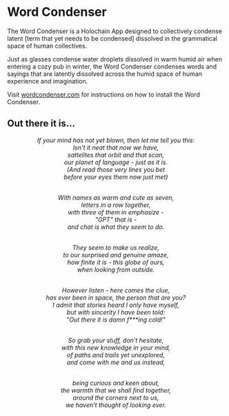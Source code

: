 # Word Condenser


The Word Condenser is a Holochain App designed to collectively condense latent [term that yet needs to be condensed] dissolved in the grammatical space of human collectives.

Just as glasses condense water droplets dissolved in warm humid air when entering a cozy pub in winter, the Word Condenser condenses words and sayings that are latently dissolved across the humid space of human experience and imagination.


Visit [wordcondenser.com](https://wordcondenser.com) for instructions on how to install the Word Condenser.



## Out there it is...

<div style="text-align: center; font-style: italic;">
  If your mind has not yet blown, then let me tell you this:<br>
  Isn't it neat that now we have,<br>
  sattelites that orbit and that scan,<br>
  our planet of language - just as it is.<br>
  (And read those very lines you bet<br>
  before your eyes them now just met)<br>
  <br>

  With names as warm and cute as seven,<br>
  letters in a row together,<br>
  with three of them in emphasize -<br>
  "GPT" that is -<br>
  and chat is what they seem to do.<br>
  <br>

  They seem to make us realize,<br>
  to our surprised and genuine amaze,<br>
  how finite it is - this globe of ours,<br>
  when looking from outside.<br>
  <br>

  However listen - here comes the clue,<br>
  has ever been in space, the person that are you?<br>
  I admit that stories heard I only have myself,<br>
  but with sincerity I have been told:<br>
  "Out there it is damn f***ing cold!"<br>
  <br>

  So grab your stuff, don't hesitate,<br>
  with this new knowledge in your mind,<br>
  of paths and trails yet unexplored,<br>
  and come with me and us instead,<br>
  <br>

  being curious and keen about,<br>
  the warmth that we shall find together,<br>
  around the corners next to us,<br>
  we haven't thought of looking ever.<br>
</div>
